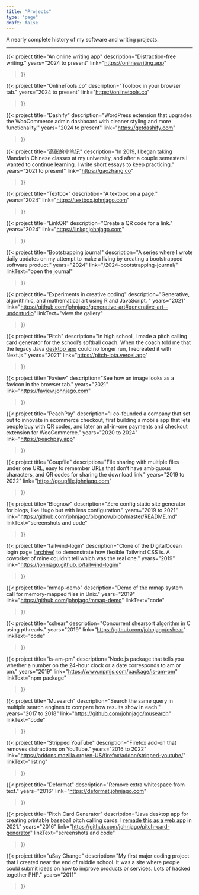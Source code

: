 ```yaml
---
title: "Projects"
type: "page"
draft: false
---
```


A nearly complete history of my software and writing projects.

***

{{< project
	title="An online writing app"
	description="Distraction-free writing."
	years="2024 to present"
	link="https://onlinewriting.app"
>}}

{{< project
	title="OnlineTools.co"
	description="Toolbox in your browser tab."
	years="2024 to present"
	link="https://onlinetools.co"
>}}

{{< project
	title="Dashify"
	description="WordPress extension that upgrades the WooCommerce admin dashboard with cleaner styling and more functionality."
	years="2024 to present"
	link="https://getdashify.com"
>}}

{{< project
	title="高彰的小笔记"
	description="In 2019, I began taking Mandarin Chinese classes at my university, and after a couple semesters I wanted to continue learning. I write short essays to keep practicing."
	years="2021 to present"
	link="https://gaozhang.co"
>}}

{{< project
	title="Textbox"
	description="A textbox on a page."
	years="2024"
	link="https://textbox.johnjago.com"
>}}

{{< project
	title="LinkQR"
	description="Create a QR code for a link."
	years="2024"
	link="https://linkqr.johnjago.com"
>}}

{{< project
	title="Bootstrapping journal"
	description="A series where I wrote daily updates on my attempt to make a living by creating a bootstrapped software product."
	years="2024"
	link="/2024-bootstrapping-journal/"
	linkText="open the journal"
>}}

{{< project
	title="Experiments in creative coding"
	description="Generative, algorithmic, and mathematical art using R and JavaScript. "
	years="2021"
	link="https://github.com/johnjago/generative-art#generative-art--undostudio"
	linkText="view the gallery"
>}}

{{< project
	title="Pitch"
	description="In high school, I made a pitch calling card generator for the school’s softball coach. When the coach told me that the legacy Java [desktop app](#pitch-card-generator) could no longer run, I recreated it with Next.js."
	years="2021"
	link="https://pitch-iota.vercel.app"
>}}

{{< project
	title="Faview"
	description="See how an image looks as a favicon in the browser tab."
	years="2021"
	link="https://faview.johnjago.com"
>}}

{{< project
	title="PeachPay"
	description="I co-founded a company that set out to innovate in ecommerce checkout, first building a mobile app that lets people buy with QR codes, and later an all-in-one payments and checkout extension for WooCommerce."
	years="2020 to 2024"
	link="https://peachpay.app"
>}}

{{< project
	title="Goupfile"
	description="File sharing with multiple files under one URL, easy to remember URLs that don’t have ambiguous characters, and QR codes for sharing the download link."
	years="2019 to 2022"
	link="https://goupfile.johnjago.com"
>}}

{{< project
	title="Blognow"
	description="Zero config static site generator for blogs, like Hugo but with less configuration."
	years="2019 to 2021"
	link="https://github.com/johnjago/blognow/blob/master/README.md"
	linkText="screenshots and code"
>}}

{{< project
	title="tailwind-login"
	description="Clone of the DigitalOcean login page ([archive](http://web.archive.org/web/20190113042309/https://cloud.digitalocean.com/login)) to demonstrate how flexible Tailwind CSS is. A coworker of mine couldn’t tell which was the real one."
	years="2019"
	link="https://johnjago.github.io/tailwind-login/"
>}}

{{< project
	title="mmap-demo"
	description="Demo of the mmap system call for memory-mapped files in Unix."
	years="2019"
	link="https://github.com/johnjago/mmap-demo"
	linkText="code"
>}}

{{< project
	title="cshear"
	description="Concurrent shearsort algorithm in C using pthreads."
	years="2019"
	link="https://github.com/johnjago/cshear"
	linkText="code"
>}}

{{< project
	title="is-am-pm"
	description="Node.js package that tells you whether a number on the 24-hour clock or a date corresponds to am or pm."
	years="2019"
	link="https://www.npmjs.com/package/is-am-pm"
	linkText="npm package"
>}}

{{< project
	title="Musearch"
	description="Search the same query in multiple search engines to compare how results show in each."
	years="2017 to 2018"
	link="https://github.com/johnjago/musearch"
	linkText="code"
>}}

{{< project
	title="Stripped YouTube"
	description="Firefox add-on that removes distractions on YouTube."
	years="2016 to 2022"
	link="https://addons.mozilla.org/en-US/firefox/addon/stripped-youtube/"
	linkText="listing"
>}}

{{< project
	title="Deformat"
	description="Remove extra whitespace from text."
	years="2016"
	link="https://deformat.johnjago.com"
>}}

{{< project
	title="Pitch Card Generator"
	description="Java desktop app for creating printable baseball pitch calling cards. I [remade this as a web app](#pitch) in 2021."
	years="2016"
	link="https://github.com/johnjago/pitch-card-generator"
	linkText="screenshots and code"
>}}

{{< project
	title="uSay Change"
	description="My first major coding project that I created near the end of middle school. It was a site where people could submit ideas on how to improve products or services. Lots of hacked together PHP."
	years="2011"
>}}
